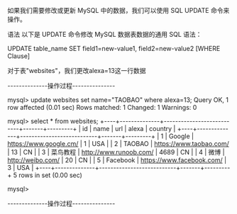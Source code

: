 如果我们需要修改或更新 MySQL 中的数据，我们可以使用
 SQL UPDATE 命令来操作。

语法
以下是 UPDATE 命令修改 MySQL 数据表数据的通用 SQL 语法：

UPDATE table_name SET field1=new-value1, field2=new-value2
[WHERE Clause]

对于表"websites"，我们更改alexa=13这一行数据

--------------操作过程---------------

mysql> update websites set name="TAOBAO" where alexa=13;
Query OK, 1 row affected (0.01 sec)
Rows matched: 1  Changed: 1  Warnings: 0

mysql> select * from websites;
+----+--------------+---------------------------+-------+---------+
| id | name         | url                       | alexa | country |
+----+--------------+---------------------------+-------+---------+
|  1 | Google       | https://www.google.cm/    |     1 | USA     |
|  2 | TAOBAO       | https://www.taobao.com/   |    13 | CN      |
|  3 | 菜鸟教程     | http://www.runoob.com/    |  4689 | CN      |
|  4 | 微博         | http://weibo.com/         |    20 | CN      |
|  5 | Facebook     | https://www.facebook.com/ |     3 | USA     |
+----+--------------+---------------------------+-------+---------+
5 rows in set (0.00 sec)

mysql> 

--------------操作过程---------------
